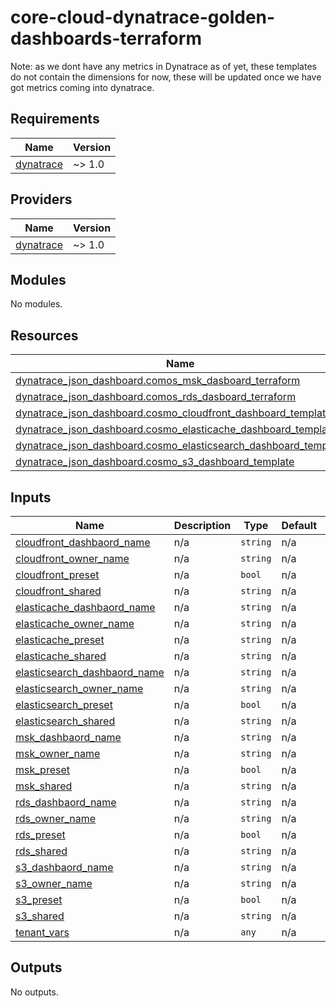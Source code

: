 # core-cloud-dynatrace-golden-dashboards-terraform

Note: as we dont have any metrics in Dynatrace as of yet, these templates do not contain the dimensions for now, these will be updated once we have got metrics coming into dynatrace.


<!-- BEGIN_TF_DOCS -->
## Requirements

| Name | Version |
|------|---------|
| <a name="requirement_dynatrace"></a> [dynatrace](#requirement\_dynatrace) | ~> 1.0 |

## Providers

| Name | Version |
|------|---------|
| <a name="provider_dynatrace"></a> [dynatrace](#provider\_dynatrace) | ~> 1.0 |

## Modules

No modules.

## Resources

| Name | Type |
|------|------|
| [dynatrace_json_dashboard.comos_msk_dasboard_terraform](https://registry.terraform.io/providers/dynatrace-oss/dynatrace/latest/docs/resources/json_dashboard) | resource |
| [dynatrace_json_dashboard.comos_rds_dasboard_terraform](https://registry.terraform.io/providers/dynatrace-oss/dynatrace/latest/docs/resources/json_dashboard) | resource |
| [dynatrace_json_dashboard.cosmo_cloudfront_dashboard_template](https://registry.terraform.io/providers/dynatrace-oss/dynatrace/latest/docs/resources/json_dashboard) | resource |
| [dynatrace_json_dashboard.cosmo_elasticache_dashboard_template](https://registry.terraform.io/providers/dynatrace-oss/dynatrace/latest/docs/resources/json_dashboard) | resource |
| [dynatrace_json_dashboard.cosmo_elasticsearch_dashboard_template](https://registry.terraform.io/providers/dynatrace-oss/dynatrace/latest/docs/resources/json_dashboard) | resource |
| [dynatrace_json_dashboard.cosmo_s3_dashboard_template](https://registry.terraform.io/providers/dynatrace-oss/dynatrace/latest/docs/resources/json_dashboard) | resource |

## Inputs

| Name | Description | Type | Default | Required |
|------|-------------|------|---------|:--------:|
| <a name="input_cloudfront_dashbaord_name"></a> [cloudfront\_dashbaord\_name](#input\_cloudfront\_dashbaord\_name) | n/a | `string` | n/a | yes |
| <a name="input_cloudfront_owner_name"></a> [cloudfront\_owner\_name](#input\_cloudfront\_owner\_name) | n/a | `string` | n/a | yes |
| <a name="input_cloudfront_preset"></a> [cloudfront\_preset](#input\_cloudfront\_preset) | n/a | `bool` | n/a | yes |
| <a name="input_cloudfront_shared"></a> [cloudfront\_shared](#input\_cloudfront\_shared) | n/a | `string` | n/a | yes |
| <a name="input_elasticache_dashbaord_name"></a> [elasticache\_dashbaord\_name](#input\_elasticache\_dashbaord\_name) | n/a | `string` | n/a | yes |
| <a name="input_elasticache_owner_name"></a> [elasticache\_owner\_name](#input\_elasticache\_owner\_name) | n/a | `string` | n/a | yes |
| <a name="input_elasticache_preset"></a> [elasticache\_preset](#input\_elasticache\_preset) | n/a | `string` | n/a | yes |
| <a name="input_elasticache_shared"></a> [elasticache\_shared](#input\_elasticache\_shared) | n/a | `string` | n/a | yes |
| <a name="input_elasticsearch_dashbaord_name"></a> [elasticsearch\_dashbaord\_name](#input\_elasticsearch\_dashbaord\_name) | n/a | `string` | n/a | yes |
| <a name="input_elasticsearch_owner_name"></a> [elasticsearch\_owner\_name](#input\_elasticsearch\_owner\_name) | n/a | `string` | n/a | yes |
| <a name="input_elasticsearch_preset"></a> [elasticsearch\_preset](#input\_elasticsearch\_preset) | n/a | `bool` | n/a | yes |
| <a name="input_elasticsearch_shared"></a> [elasticsearch\_shared](#input\_elasticsearch\_shared) | n/a | `string` | n/a | yes |
| <a name="input_msk_dashbaord_name"></a> [msk\_dashbaord\_name](#input\_msk\_dashbaord\_name) | n/a | `string` | n/a | yes |
| <a name="input_msk_owner_name"></a> [msk\_owner\_name](#input\_msk\_owner\_name) | n/a | `string` | n/a | yes |
| <a name="input_msk_preset"></a> [msk\_preset](#input\_msk\_preset) | n/a | `bool` | n/a | yes |
| <a name="input_msk_shared"></a> [msk\_shared](#input\_msk\_shared) | n/a | `string` | n/a | yes |
| <a name="input_rds_dashbaord_name"></a> [rds\_dashbaord\_name](#input\_rds\_dashbaord\_name) | n/a | `string` | n/a | yes |
| <a name="input_rds_owner_name"></a> [rds\_owner\_name](#input\_rds\_owner\_name) | n/a | `string` | n/a | yes |
| <a name="input_rds_preset"></a> [rds\_preset](#input\_rds\_preset) | n/a | `bool` | n/a | yes |
| <a name="input_rds_shared"></a> [rds\_shared](#input\_rds\_shared) | n/a | `string` | n/a | yes |
| <a name="input_s3_dashbaord_name"></a> [s3\_dashbaord\_name](#input\_s3\_dashbaord\_name) | n/a | `string` | n/a | yes |
| <a name="input_s3_owner_name"></a> [s3\_owner\_name](#input\_s3\_owner\_name) | n/a | `string` | n/a | yes |
| <a name="input_s3_preset"></a> [s3\_preset](#input\_s3\_preset) | n/a | `bool` | n/a | yes |
| <a name="input_s3_shared"></a> [s3\_shared](#input\_s3\_shared) | n/a | `string` | n/a | yes |
| <a name="input_tenant_vars"></a> [tenant\_vars](#input\_tenant\_vars) | n/a | `any` | n/a | yes |

## Outputs

No outputs.
<!-- END_TF_DOCS -->